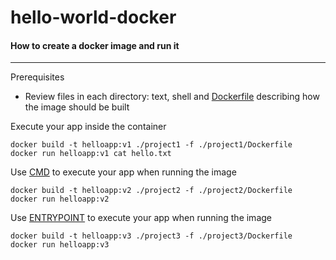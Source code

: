 # hello-world-docker
#### How to create a docker image and run it

---

Prerequisites
- Review files in each directory: text, shell and [Dockerfile](https://docs.docker.com/develop/develop-images/dockerfile_best-practices) describing how the image should be built

Execute your app inside the container

    docker build -t helloapp:v1 ./project1 -f ./project1/Dockerfile
    docker run helloapp:v1 cat hello.txt

Use [CMD](https://docs.docker.com/develop/develop-images/dockerfile_best-practices/#cmd) to execute your app when running the image

    docker build -t helloapp:v2 ./project2 -f ./project2/Dockerfile
    docker run helloapp:v2

Use [ENTRYPOINT](https://docs.docker.com/develop/develop-images/dockerfile_best-practices/#entrypoint) to execute your app when running the image

    docker build -t helloapp:v3 ./project3 -f ./project3/Dockerfile
    docker run helloapp:v3
